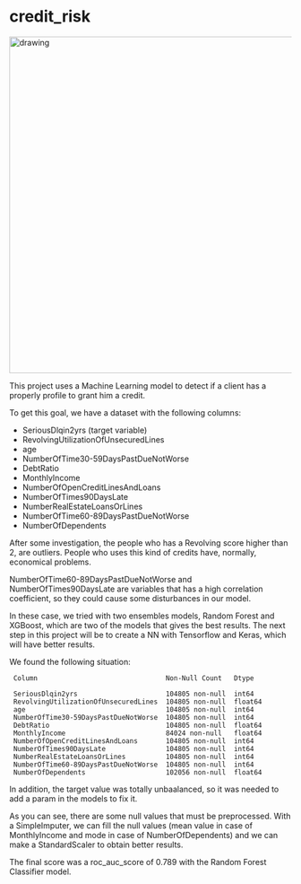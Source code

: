 # credit_risk

<img src="https://media.istockphoto.com/photos/stacked-credit-cards-picture-id1203763961?s=612x612" alt="drawing" width="600"/>

This project uses a Machine Learning model to detect if a client has a properly profile to grant him a credit.

To get this goal, we have a dataset with the following columns:

- SeriousDlqin2yrs (target variable) 
- RevolvingUtilizationOfUnsecuredLines
- age 
- NumberOfTime30-59DaysPastDueNotWorse
- DebtRatio
- MonthlyIncome
- NumberOfOpenCreditLinesAndLoans
- NumberOfTimes90DaysLate
- NumberRealEstateLoansOrLines
- NumberOfTime60-89DaysPastDueNotWorse
- NumberOfDependents

After some investigation, the people who has a Revolving score higher than 2, are outliers. People who uses this kind of credits have, normally, economical problems.

NumberOfTime60-89DaysPastDueNotWorse and NumberOfTimes90DaysLate are variables that has a high correlation coefficient, so they could cause some disturbances in our model.

In these case, we tried with two ensembles models, Random Forest and XGBoost, which are two of the models that gives the best results. The next step in this project will be to create a NN with Tensorflow and Keras, which will have better results.

We found the following situation:

     Column                                Non-Null Count   Dtype  

     SeriousDlqin2yrs                      104805 non-null  int64  
     RevolvingUtilizationOfUnsecuredLines  104805 non-null  float64
     age                                   104805 non-null  int64  
     NumberOfTime30-59DaysPastDueNotWorse  104805 non-null  int64  
     DebtRatio                             104805 non-null  float64
     MonthlyIncome                         84024 non-null   float64
     NumberOfOpenCreditLinesAndLoans       104805 non-null  int64  
     NumberOfTimes90DaysLate               104805 non-null  int64  
     NumberRealEstateLoansOrLines          104805 non-null  int64  
     NumberOfTime60-89DaysPastDueNotWorse  104805 non-null  int64  
     NumberOfDependents                    102056 non-null  float64
 
In addition, the target value was totally unbaalanced, so it was needed to add a param in the models to fix it.
 
As you can see, there are some null values that must be preprocessed. With a SimpleImputer, we can fill the null values (mean value in case of MonthlyIncome and mode in case of NumberOfDependents) and we can make a StandardScaler to obtain better results.

The final score was a roc_auc_score of 0.789 with the Random Forest Classifier model.

